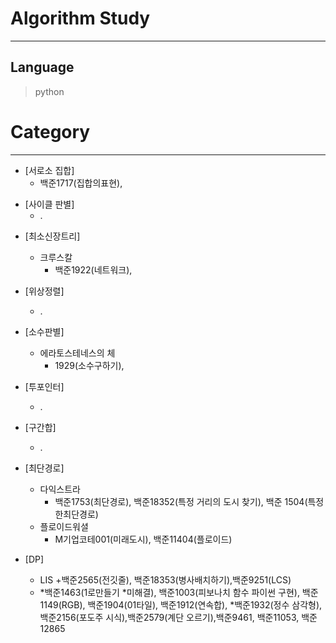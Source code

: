 # Algorithm Study
------------
## Language
> python
# Category 
------------
+ [서로소 집합]
  + 백준1717(집합의표현),

* [사이클 판별]
  * .

+ [최소신장트리]
  + 크루스칼
    + 백준1922(네트워크),

+ [위상정렬]
  + .

+ [소수판별]
  + 에라토스테네스의 체
    + 1929(소수구하기),

+ [투포인터]
  + .

+ [구간합]
  + .

+ [최단경로]
  + 다익스트라
    + 백준1753(최단경로), 백준18352(특정 거리의 도시 찾기), 백준 1504(특정한최단경로)
  + 플로이드워셜
    + M기업코테001(미래도시), 백준11404(플로이드) 

+ [DP]
  + LIS
    +백준2565(전깃줄), 백준18353(병사배치하기),백준9251(LCS)
  + *백준1463(1로만들기 *미해결), 백준1003(피보나치 함수 파이썬 구현), 백준1149(RGB), 백준1904(01타일), 백준1912(연속합), *백준1932(정수 삼각형), 백준2156(포도주 시식),백준2579(계단 오르기),백준9461, 백준11053, 백준12865

